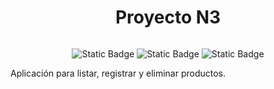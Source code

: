 <h1 align="center">Proyecto N3</h1>
<img align="center" ![nodeJs]https://github.com/user-attachments/assets/48e9201c-b0ee-42ef-a9c3-ab4383e924ce)>

<p align="center"> <img alt="Static Badge" src="https://img.shields.io/badge/JavaScript-%E2%80%94%20query?style=flat-square&logo=javascript&logoColor=%23F7DF1E&labelColor=%233B3B3B&color=FFF068">  <img alt="Static Badge" src="https://img.shields.io/badge/HTML-%E2%80%94%20query?style=flat-square&logo=html5&logoColor=%23E34F26&labelColor=%233B3B3B&color=FF853A"> <img alt="Static Badge" src="https://img.shields.io/badge/CSS-%E2%80%94%20query?style=flat-square&logo=css3&logoColor=%231572B6&labelColor=%23E4E9EE&color=86C5F1"></p>

Aplicación para listar, registrar y eliminar productos.
